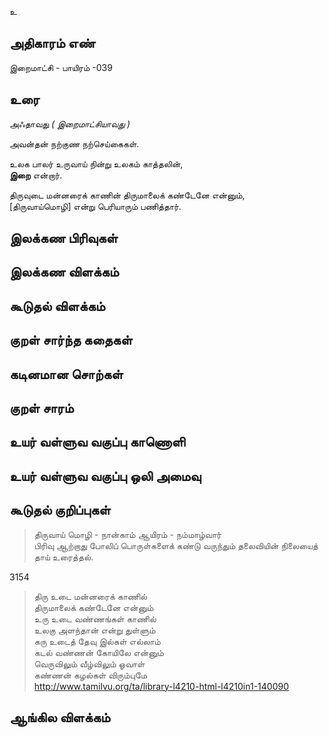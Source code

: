 உ


## அதிகாரம் எண்

இறைமாட்சி - பாயிரம் -039

## உரை

அஃதாவது _( இறைமாட்சியாவது )_  

அவன்தன் நற்குண நற்செய்கைகள்.

உலக பாலர் உருவாய் நின்று உலகம் காத்தலின்,  
**இறை** என்றார்.  

திருவுடை மன்னரைக் காணின் திருமாலைக் கண்டேனே என்னும்,  
[திருவாய்மொழி] என்று பெரியாரும் பணித்தார்.

## இலக்கண பிரிவுகள் 


## இலக்கண விளக்கம்


## கூடுதல் விளக்கம்


## குறள் சார்ந்த கதைகள் 


## கடினமான சொற்கள்


## குறள் சாரம் 


## உயர் வள்ளுவ வகுப்பு காணொளி


## உயர் வள்ளுவ வகுப்பு ஒலி அமைவு 


## கூடுதல் குறிப்புகள்

>திருவாய் மொழி - நான்காம் ஆயிரம் - நம்மாழ்வார்  
>பிரிவு ஆற்றாது போலிப் பொருள்களைக் கண்டு வருந்தும் தலைவியின் நிலையைத் தாய் உரைத்தல். 

3154
>திரு உடை மன்னரைக் காணில்  
>திருமாலைக் கண்டேனே என்னும்  
>உரு உடை வண்ணங்கள் காணில்  
>உலகு அளந்தான் என்று துள்ளும்  
>கரு உடைத் தேவு இல்கள் எல்லாம்  
>கடல் வண்ணன் கோயிலே என்னும்  
>வெருவிலும் வீழ்விலும் ஓவாள்  
>கண்ணன் கழல்கள் விரும்புமே   
>http://www.tamilvu.org/ta/library-l4210-html-l4210in1-140090

## ஆங்கில விளக்கம்

